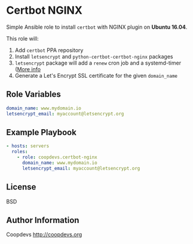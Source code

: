 Certbot NGINX
=========

Simple Ansible role to install `certbot` with NGINX plugin on **Ubuntu 16.04**.

This role will:
1. Add `certbot` PPA repository
2. Install `letsencrypt` and `python-certbot-certbot-nginx` packages
3. `letsencrypt` package will add a `renew` cron job and a systemd-timer ([More info](https://certbot.eff.org/#ubuntuxenial-nginx)
4. Generate a Let's Encrypt SSL certificate for the given `domain_name`

Role Variables
--------------
```yaml
domain_name: www.mydomain.io
letsencrypt_email: myaccount@letsencrypt.org
```

Example Playbook
----------------

```yaml
- hosts: servers
  roles:
    - role: coopdevs.certbot-nginx
      domain_name: www.mydomain.io
      letsencrypt_email: myaccount@letsencrypt.org
```

License
-------

BSD

Author Information
------------------

Coopdevs http://coopdevs.org
